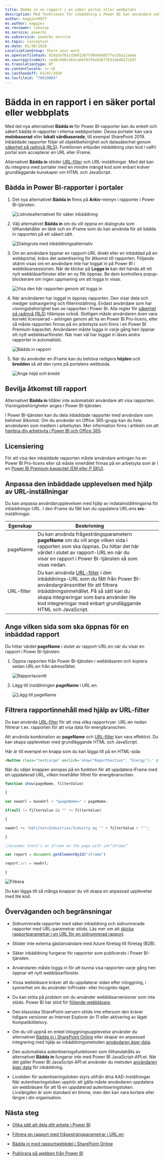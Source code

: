 ```yaml
---
title: Bädda in en rapport i en säker portal eller webbplats
description: Med funktionen för inbäddning i Power BI kan användare enkelt och säkert bädda in rapporter i interna webbportaler.
author: maggiesMSFT
ms.author: maggies
ms.reviewer: lukaszp
ms.service: powerbi
ms.subservice: powerbi-service
ms.topic: conceptual
ms.date: 01/30/2020
LocalizationGroup: Share your work
ms.openlocfilehash: 019a3af81cd3661307fd9de6d0577ac58a11ae6a
ms.sourcegitcommit: ced8c9d6c365cab6f63fbe8367fb33e6d827cb97
ms.translationtype: HT
ms.contentlocale: sv-SE
ms.lasthandoff: 03/07/2020
ms.locfileid: "78919803"
---
```

# <a name="embed-a-report-in-a-secure-portal-or-website"></a>Bädda in en rapport i en säker portal eller webbplats

Med det nya alternativet **Bädda in** för Power BI-rapporter kan du enkelt och säkert bädda in rapporter i interna webbportaler. Dessa portaler kan vara **molnbaserad** eller **lokalt värdbaserade**, till exempel SharePoint 2019. Inbäddade rapporter följer all objektbehörighet och datasäkerhet genom [säkerhet på radnivå (RLS)](service-admin-rls.md). Funktionen erbjuder inbäddning utan kod i valfri portal som accepterar en URL eller iFrame. 

Alternativet **Bädda in** stöder [URL-filter](service-url-filters.md) och URL-inställningar. Med det kan du integrera med portaler med en mindre mängd kod som enbart kräver grundläggande kunskaper om HTML och JavaScript.

## <a name="how-to-embed-power-bi-reports-into-portals"></a>**Bädda in** Power BI-rapporter i portaler

1. Det nya alternativet **Bädda in** finns på **Arkiv**-menyn i rapporter i Power BI-tjänsten.

    ![Listrutealternativet för säker inbäddning](media/service-embed-secure/secure-embed-drop-down-menu.png)

2. Välj alternativet **Bädda in** om du vill öppna en dialogruta som tillhandahåller en länk och en iFrame som du kan använda för att bädda in rapporten på ett säkert sätt.

    ![Dialogruta med inbäddningsalternativ](media/service-embed-secure/secure-embed-code-dialog.png)

3. Om en användare öppnar en rapport-URL direkt eller en inbäddad på en webbportal, krävs det autentisering för åtkomst till rapporten. Följande skärm visas om en användare inte har loggat in på Power BI i webbläsarsessionen. När de klickar på **Logga in** kan det hända att ett nytt webbläsarfönster eller en ny flik öppnas. Be dem kontrollera popup-blockerare om ingen uppmaning om att logga in visas.

    ![Visa den här rapporten genom att logga in](media/service-embed-secure/secure-embed-sign-in.png)

4. När användaren har loggat in öppnas rapporten. Den visar data och medger sidnavigering och filterinställning. Endast användare som har visningsbehörighet kan se rapporten i Power BI. Alla regler för [säkerhet på radnivå (RLS)](service-admin-rls.md) tillämpas också. Slutligen måste användaren även vara korrekt licensierad – antingen genom att ha en Power BI Pro-licens, eller så måste rapporten finnas på en arbetsyta som finns i en Power BI Premium-kapacitet. Användaren måste logga in varje gång hen öppnar ett nytt webbläsarfönster. När man väl har loggat in läses andra rapporter in automatiskt.

    ![Bädda in rapport](media/service-embed-secure/secure-embed-report.png)

5. När du använder en iFrame kan du behöva redigera **höjden** och **bredden** så att den ryms på portalens webbsida.

    ![Ange höjd och bredd](media/service-embed-secure/secure-embed-size.png)

## <a name="granting-report-access"></a>Bevilja åtkomst till rapport

Alternativet **Bädda in** tillåter inte automatiskt användare att visa rapporten. Visningsbehörigheter anges i Power BI-tjänsten.

I Power BI-tjänsten kan du dela inbäddade rapporter med användare som behöver åtkomst. Om du använder en Office 365-grupp kan du lista användaren som medlem i arbetsytan. Mer information finns i artikeln om att [hantera din arbetsyta i Power BI och Office 365](service-manage-app-workspace-in-power-bi-and-office-365.md).

## <a name="licensing"></a>Licensiering

För att visa den inbäddade rapporten måste användare antingen ha en Power BI Pro-licens eller så måste innehållet finnas på en arbetsyta som är i en [Power BI Premium-kapacitet (EM eller P SKU)](service-admin-premium-purchase.md).

## <a name="customize-your-embed-experience-using-url-settings"></a>Anpassa den inbäddade upplevelsen med hjälp av URL-inställningar

Du kan anpassa användarupplevelsen med hjälp av indatainställningarna för inbäddnings-URL. I den iFrame du fått kan du uppdatera URL:ens **src**-inställningar.

| Egenskap  | Beskrivning  |  |  |  |
|--------------|-----------------------------------------------------------------------------------------------------------------------------------------------------------------------------------------------------------------------|---|---|---|
| pageName  | Du kan använda frågesträngsparametern **pageName** om du vill ange vilken sida i rapporten som ska öppnas. Du hittar det här värdet i slutet av rapport-URL:en när du visar en rapport i Power BI-tjänsten så som visas nedan. |  |  |  |
| URL-filter  | Du kan använda [URL-filter](service-url-filters.md) i den inbäddnings-URL som du fått från Power BI-användargränssnittet för att filtrera inbäddningsinnehållet. På så sätt kan du skapa integreringar som bara använder lite kod integreringar med enbart grundläggande HTML och JavaScript.  |  |  |  |

## <a name="set-which-page-opens-for-an-embedded-report"></a>Ange vilken sida som ska öppnas för en inbäddad rapport 

Du hittar värdet **pageName** i slutet av rapport-URL:en när du visar en rapport i Power BI-tjänsten.

1. Öppna rapporten från Power BI-tjänsten i webbläsaren och kopiera sedan URL:en från adressfältet.

    ![Rapportavsnitt](media/service-embed-secure/secure-embed-report-section.png)

2. Lägg till inställningen **pageName** i URL:en.

    ![Lägg till pageName](media/service-embed-secure/secure-embed-append-page-name.png)

## <a name="filter-report-content-using-url-filters"></a>Filtrera rapportinnehåll med hjälp av URL-filter 

Du kan använda [URL-filter](service-url-filters.md) för att visa olika rapportvyer. URL:en nedan filtrerar t.ex. rapporten för att visa data för energibranschen.

Att använda kombination av **pageName** och [URL-filter](service-url-filters.md) kan vara effektivt. Du kan skapa upplevelser med grundläggande HTML och JavaScript.

Här är till exempel en knapp som du kan lägga till på en HTML-sida:

```html
<button class="textLarge" onclick='show("ReportSection", "Energy");' style="display: inline-block;">Show Energy</button>
```

När du väljer knappen anropas på en funktion för att uppdatera iFrame med en uppdaterad URL, vilken innehåller filtret för energibranschen.

```javascript
function show(pageName, filterValue)

{

var newUrl = baseUrl + "&pageName=" + pageName;

if(null != filterValue && "" != filterValue)

{

newUrl += "&$filter=Industries/Industry eq '" + filterValue + "'";

}

//Assumes there’s an iFrame on the page with id=”iFrame”

var report = document.getElementById("iFrame")

report.src = newUrl;

}
```

![Filtrera](media/service-embed-secure/secure-embed-filter.png)

Du kan lägga till så många knappar du vill skapa en anpassad upplevelse med lite kod. 

## <a name="considerations-and-limitations"></a>Överväganden och begränsningar

* Sidnumrerade rapporter med säker inbäddning och sidnumrerade rapporter med URL-parametrar stöds. Läs mer om att [skicka rapportparametrar i en URL för en sidnumrerad rapport](paginated-reports/report-builder-url-pass-parameters.md).

* Stöder inte externa gästanvändare med Azure företag till företag (B2B).

* Säker inbäddning fungerar för rapporter som publicerats i Power BI-tjänsten.

* Användaren måste logga in för att kunna visa rapporten varje gång hen öppnar ett nytt webbläsarfönster.

* Vissa webbläsare kräver att du uppdaterar sidan efter inloggning, i synnerhet om du använder InPrivate- eller Incognito-läget.

* Du kan stöta på problem om du använder webbläsarversioner som inte stöds. Power BI har stöd för [följande webbläsare](power-bi-browsers.md).

* Den klassiska SharePoint-servern stöds inte eftersom den kräver tidigare versioner av Internet Explorer än 11 eller aktivering av läget Kompatibilitetsvy.

* Om du vill uppnå en enkel inloggningsupplevelse använder du alternativet [Bädda in i SharePoint Online](service-embed-report-spo.md) eller skapar en anpassad integrering med hjälp av inbäddningsmetoden [användaren äger data](developer/embed-sample-for-your-organization.md). 

* Den automatiska autentiseringsfunktionen som tillhandahålls av alternativet **Bädda in** fungerar inte med Power BI JavaScript-API:et. När det gäller Power BI JavaScript-API:et använder du metoden [användaren äger data](developer/embed-sample-for-your-organization.md) för inbäddning. 

* Livstiden för autentiseringstoken styrs utifrån dina AAD-inställningar. När autentiseringstoken upphör att gälla måste användaren uppdatera sin webbläsare för att få en uppdaterad autentiseringstoken. Livslängden är som standard en timme, men den kan vara kortare eller längre i din organisation.

## <a name="next-steps"></a>Nästa steg

* [Olika sätt att dela ditt arbete i Power BI](service-how-to-collaborate-distribute-dashboards-reports.md)

* [Filtrera en rapport med frågesträngparametrar i URL:en](service-url-filters.md)

* [Bädda in med rapportwebbdel i SharePoint Online](service-embed-report-spo.md)

* [Publicera på webben från Power BI](service-publish-to-web.md)
